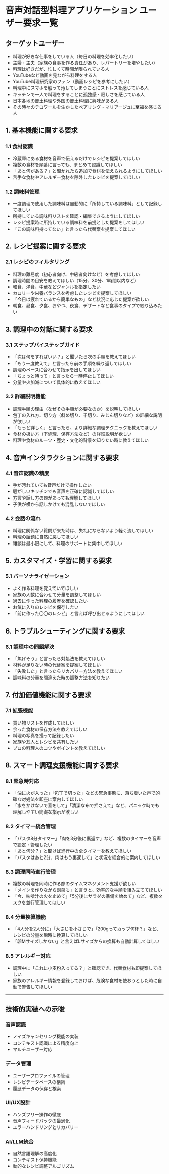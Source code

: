 # 音声対話型料理アプリケーション ユーザー要求一覧

## ターゲットユーザー
- 料理が好きな仕事をしている人（毎日の料理を効率化したい）
- 主婦・主夫（家族の食事を作る責任があり、レパートリーを増やしたい）
- 料理は好きだが、忙しくて時間が限られている人
- YouTubeなど動画を見ながら料理をする人
- YouTube料理研究家のファン（動画レシピを参考にしたい）
- 料理中にスマホを触って汚してしまうことにストレスを感じている人
- キッチンで一人で料理をすることに孤独感・寂しさを感じている人
- 日本各地の郷土料理や外国の郷土料理に興味がある人
- その時々のテロワールを生かしたペアリング・マリアージュに至福を感じる人

## 1. 基本機能に関する要求

### 1.1 食材認識
- 冷蔵庫にある食材を音声で伝えるだけでレシピを提案してほしい
- 複数の食材を順番に言っても、まとめて認識してほしい
- 「あと何がある？」と聞かれたら追加で食材を伝えられるようにしてほしい
- 苦手な食材やアレルギー食材を除外したレシピを提案してほしい

### 1.2 調味料管理
- 一度調理で使用した調味料は自動的に「所持している調味料」として記録してほしい
- 所持している調味料リストを確認・編集できるようにしてほしい
- レシピ提案時に所持している調味料を前提とした提案をしてほしい
- 「この調味料持ってない」と言ったら代替案を提案してほしい

## 2. レシピ提案に関する要求

### 2.1 レシピのフィルタリング
- 料理の難易度（初心者向け、中級者向けなど）を考慮してほしい
- 調理時間の目安を教えてほしい（15分、30分、1時間以内など）
- 和食、洋食、中華などジャンルを指定したい
- カロリーや栄養バランスを考慮したレシピを提案してほしい
- 「今日は疲れているから簡単なもの」など状況に応じた提案が欲しい
- 朝食、昼食、夕食、おやつ、夜食、デザートなど食事のタイプで絞り込みたい

## 3. 調理中の対話に関する要求

### 3.1 ステップバイステップガイド
- 「次は何をすればいい？」と聞いたら次の手順を教えてほしい
- 「もう一度教えて」と言ったら前の手順を繰り返してほしい
- 調理のペースに合わせて指示を出してほしい
- 「ちょっと待って」と言ったら一時停止してほしい
- 分量や火加減について具体的に教えてほしい

### 3.2 詳細説明機能
- 調理手順の理由（なぜその手順が必要なのか）を説明してほしい
- 包丁の入れ方、切り方（斜め切り、千切り、みじん切りなど）の詳細な説明が欲しい
- 「もっと詳しく」と言ったら、より詳細な調理テクニックを教えてほしい
- 食材の扱い方（下処理、保存方法など）の詳細説明が欲しい
- 料理や食材のルーツ・歴史・文化的背景を知りたい時に教えてほしい

## 4. 音声インタラクションに関する要求

### 4.1 音声認識の精度
- 手が汚れていても音声だけで操作したい
- 騒がしいキッチンでも音声を正確に認識してほしい
- 方言や話し方の癖があっても理解してほしい
- 子供が横から話しかけても混乱しないでほしい

### 4.2 会話の流れ
- 料理に関係ない質問が来た時は、失礼にならないよう軽く流してほしい
- 料理の話題に自然に戻してほしい
- 雑談は最小限にして、料理のサポートに集中してほしい

## 5. カスタマイズ・学習に関する要求

### 5.1 パーソナライゼーション
- よく作る料理を覚えていてほしい
- 家族の人数に合わせて分量を調整してほしい
- 過去に作った料理の履歴を確認したい
- お気に入りのレシピを保存したい
- 「前に作った〇〇のレシピ」と言えば呼び出せるようにしてほしい

## 6. トラブルシューティングに関する要求

### 6.1 調理中の問題解決
- 「焦げそう」と言ったら対処法を教えてほしい
- 材料が足りない時の代替案を提案してほしい
- 「失敗した」と言ったらリカバリー方法を教えてほしい
- 調味料の分量を間違えた時の調整方法を知りたい

## 7. 付加価値機能に関する要求

### 7.1 拡張機能
- 買い物リストを作成してほしい
- 余った食材の保存方法を教えてほしい
- 料理の写真を撮って記録したい
- 家族や友人とレシピを共有したい
- プロの料理人のコツやポイントを教えてほしい

## 8. スマート調理支援機能に関する要求

### 8.1 緊急時対応
- 「油に火が入った」「包丁で切った」などの緊急事態に、落ち着いた声で的確な対処法を即座に案内してほしい
- 「水をかけないで蓋をして」「清潔な布で押さえて」など、パニック時でも理解しやすい簡潔な指示が欲しい

### 8.2 タイマー統合管理
- 「パスタ8分タイマー」「肉を3分後に裏返す」など、複数のタイマーを音声で設定・管理したい
- 「あと何分？」と聞けば進行中の全タイマーを教えてほしい
- 「パスタはあと2分、肉はもう裏返して」と状況を総合的に案内してほしい

### 8.3 調理同時進行管理
- 複数の料理を同時に作る際のタイムマネジメント支援が欲しい
- 「メインを作りながら副菜も」と言うと、効率的な手順を組み立ててほしい
- 「今、味噌汁の火を止めて」「5分後にサラダの準備を始めて」など、複数タスクを並行管理してほしい

### 8.4 分量換算機能
- 「4人分を2人分に」「大さじを小さじで」「200gってカップ何杯？」など、レシピの分量を瞬時に換算してほしい
- 「卵Mサイズしかない」と言えばLサイズからの換算も自動計算してほしい

### 8.5 アレルギー対応
- 調理中に「これに小麦粉入ってる？」と確認でき、代替食材も即提案してほしい
- 家族のアレルギー情報を登録しておけば、危険な食材を使おうとした時に自動で警告してほしい

---

## 技術的実装への示唆

### 音声認識
- ノイズキャンセリング機能の実装
- コンテキスト認識による精度向上
- マルチユーザー対応

### データ管理
- ユーザープロファイルの管理
- レシピデータベースの構築
- 履歴データの保存と検索

### UI/UX設計
- ハンズフリー操作の徹底
- 音声フィードバックの最適化
- エラーハンドリングとリカバリー

### AI/LLM統合
- 自然言語理解の高度化
- コンテキスト保持機能
- 動的なレシピ調整アルゴリズム
